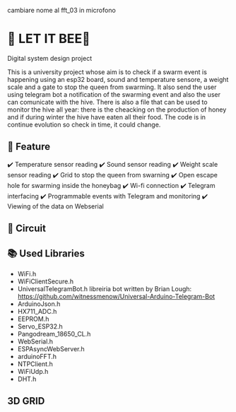 cambiare nome al fft_03 in microfono
# :honeybee: LET IT BEE🍯 
Digital system design project

This is a university project whose aim is to check if a swarm event is happening using an esp32 board, sound and temperature sensore, a weight scale and a gate to stop the queen from swarming. It also send the user using telegram bot a notification of the swarming event and also the user can comunicate with the hive. There is also a file that can be used to monitor the hive all year: there is the cheacking on the production of honey and if during winter the hive have eaten all their food. The code is in continue evolution so check in time, it could change.

## 📌 Feature
✔️ Temperature sensor reading 
✔️ Sound sensor reading
✔️ Weight scale sensor reading
✔️ Grid to stop the queen from swarning
✔️ Open escape hole for swarming inside the honeybag
✔️  Wi-fi connection
✔️ Telegram interfacing
✔️ Programmable events with Telegram and monitoring
✔️ Viewing of the data on Webserial

## 💾 Circuit

## 📚 Used Libraries
* WiFi.h
* WiFiClientSecure.h
* UniversalTelegramBot.h       libreiria bot written by Brian Lough: https://github.com/witnessmenow/Universal-Arduino-Telegram-Bot
* ArduinoJson.h
* HX711_ADC.h
* EEPROM.h
* Servo_ESP32.h
* Pangodream_18650_CL.h
* WebSerial.h
* ESPAsyncWebServer.h
* arduinoFFT.h
* NTPClient.h
* WiFiUdp.h
* DHT.h

## 3D GRID
